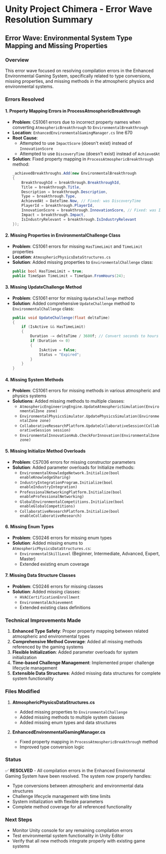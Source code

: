 # Unity Project Chimera - Error Wave Resolution Summary

## Error Wave: Environmental System Type Mapping and Missing Properties

### Overview
This error wave focused on resolving compilation errors in the Enhanced Environmental Gaming System, specifically related to type conversions, missing properties, and missing methods in the atmospheric physics and environmental systems.

### Errors Resolved

#### 1. **Property Mapping Errors in ProcessAtmosphericBreakthrough**
- **Problem**: CS1061 errors due to incorrect property names when converting `AtmosphericBreakthrough` to `EnvironmentalBreakthrough`
- **Location**: `EnhancedEnvironmentalGamingManager.cs` line 670
- **Root Cause**: 
  - Attempted to use `ImpactScore` (doesn't exist) instead of `InnovationScore`
  - Attempted to use `DiscoveryTime` (doesn't exist) instead of `AchievedAt`
- **Solution**: Fixed property mapping in `ProcessAtmosphericBreakthrough` method:
  ```csharp
  _achievedBreakthroughs.Add(new EnvironmentalBreakthrough
  {
      BreakthroughId = breakthrough.BreakthroughId,
      Title = breakthrough.Title,
      Description = breakthrough.Description,
      Type = breakthrough.Type,
      AchievedAt = DateTime.Now, // Fixed: was DiscoveryTime
      PlayerId = breakthrough.PlayerId,
      InnovationScore = breakthrough.InnovationScore, // Fixed: was ImpactScore
      Impact = breakthrough.Impact,
      IsIndustryRelevant = breakthrough.IsIndustryRelevant
  });
  ```

#### 2. **Missing Properties in EnvironmentalChallenge Class**
- **Problem**: CS1061 errors for missing `HasTimeLimit` and `TimeLimit` properties
- **Location**: `AtmosphericPhysicsDataStructures.cs`
- **Solution**: Added missing properties to `EnvironmentalChallenge` class:
  ```csharp
  public bool HasTimeLimit = true;
  public TimeSpan TimeLimit = TimeSpan.FromHours(24);
  ```

#### 3. **Missing UpdateChallenge Method**
- **Problem**: CS1061 error for missing `UpdateChallenge` method
- **Solution**: Added comprehensive `UpdateChallenge` method to `EnvironmentalChallenge` class:
  ```csharp
  public void UpdateChallenge(float deltaTime)
  {
      if (IsActive && HasTimeLimit)
      {
          Duration -= deltaTime / 3600f; // Convert seconds to hours
          if (Duration <= 0)
          {
              IsActive = false;
              Status = "Expired";
          }
      }
  }
  ```

#### 4. **Missing System Methods**
- **Problem**: CS1061 errors for missing methods in various atmospheric and physics systems
- **Solutions**: Added missing methods to multiple classes:
  - `AtmosphericEngineeringEngine.UpdateAtmosphericSimulation(EnvironmentalZone zone)`
  - `EnvironmentalPhysicsSimulator.UpdatePhysicsSimulation(EnvironmentalZone zone)`
  - `CollaborativeResearchPlatform.UpdateCollaborativeSession(CollaborativeSession session)`
  - `EnvironmentalInnovationHub.CheckForInnovation(EnvironmentalZone zone)`

#### 5. **Missing Initialize Method Overloads**
- **Problem**: CS7036 errors for missing constructor parameters
- **Solution**: Added parameter overloads for Initialize methods:
  - `EnvironmentalKnowledgeNetwork.Initialize(bool enableKnowledgeSharing)`
  - `IndustryIntegrationProgram.Initialize(bool enableIndustryIntegration)`
  - `ProfessionalNetworkingPlatform.Initialize(bool enableProfessionalNetworking)`
  - `GlobalEnvironmentalCompetitions.Initialize(bool enableGlobalCompetitions)`
  - `CollaborativeResearchPlatform.Initialize(bool enableCollaborativeResearch)`

#### 6. **Missing Enum Types**
- **Problem**: CS0246 errors for missing enum types
- **Solution**: Added missing enums to `AtmosphericPhysicsDataStructures.cs`:
  - `EnvironmentalSkillLevel` (Beginner, Intermediate, Advanced, Expert, Master)
  - Extended existing enum coverage

#### 7. **Missing Data Structure Classes**
- **Problem**: CS0246 errors for missing classes
- **Solution**: Added missing classes:
  - `HVACCertificationEnrollment`
  - `EnvironmentalAchievement`
  - Extended existing class definitions

### Technical Improvements Made

1. **Enhanced Type Safety**: Proper property mapping between related atmospheric and environmental types
2. **Comprehensive Method Coverage**: Added all missing methods referenced by the gaming systems
3. **Flexible Initialization**: Added parameter overloads for system initialization
4. **Time-based Challenge Management**: Implemented proper challenge lifecycle management
5. **Extensible Data Structures**: Added missing data structures for complete system functionality

### Files Modified

1. **AtmosphericPhysicsDataStructures.cs**
   - Added missing properties to `EnvironmentalChallenge`
   - Added missing methods to multiple system classes
   - Added missing enum types and data structures

2. **EnhancedEnvironmentalGamingManager.cs**
   - Fixed property mapping in `ProcessAtmosphericBreakthrough` method
   - Improved type conversion logic

### Status
✅ **RESOLVED** - All compilation errors in the Enhanced Environmental Gaming System have been resolved. The system now properly handles:
- Type conversions between atmospheric and environmental data structures
- Challenge lifecycle management with time limits
- System initialization with flexible parameters
- Complete method coverage for all referenced functionality

### Next Steps
- Monitor Unity console for any remaining compilation errors
- Test environmental system functionality in Unity Editor
- Verify that all new methods integrate properly with existing game systems 